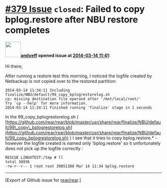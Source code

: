 [\#379 Issue](https://github.com/rear/rear/issues/379) `closed`: Failed to copy bplog.restore after NBU restore completes
=========================================================================================================================

#### <img src="https://avatars.githubusercontent.com/u/3918580?u=d189126a7636b458acf7f1a50a5f766810b282ab&v=4" width="50">[andyeff](https://github.com/andyeff) opened issue at [2014-03-14 11:41](https://github.com/rear/rear/issues/379):

Hi there,

After running a restore test this morning, I noticed the logfile created
by Netbackup is not copied over to the restored partition:

    2014-03-14 11:34:11 Including finalize/NBU/default/99_copy_bplogrestorelog.sh
    cp: missing destination file operand after '/mnt/local/root/'
    Try `cp --help' for more information.
    2014-03-14 11:34:11 Finished running 'finalize' stage in 1 seconds

In the 99\_copy\_bplogrestorelog.sh (
[https://github.com/rear/rear/blob/master/usr/share/rear/finalize/NBU/default/99\_copy\_bplogrestorelog.sh](https://github.com/rear/rear/blob/master/usr/share/rear/finalize/NBU/default/99_copy_bplogrestorelog.sh)
) I see that it tries to copy bplog.restore.\* - however the logfile
created is named only 'bplog.restore' so it unfortunately does not pick
up the logfile correctly :

    RESCUE LINUXTEST:/tmp # ll
    total 38936
    -rw-r--r-- 1 root root 39851308 Mar 14 11:34 bplog.restore

------------------------------------------------------------------------

\[Export of Github issue for
[rear/rear](https://github.com/rear/rear).\]
